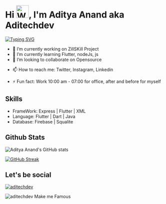 <h1>Hi <img src="https://raw.githubusercontent.com/nixin72/nixin72/master/wave.gif" 
         alt="Waving hand animated gif"
         height=40"
         width="40" />, I'm Aditya Anand aka Aditechdev</h1>

[![Typing SVG](https://readme-typing-svg.herokuapp.com?size=50&duration=3500&center=true&width=1000&height=84&lines=Hello!+World;Mobile+Application+Developer;Emerging+Full+Stack+Developer;Always+Learning+Always+Evolving;Don't+Forget+To+Follow❤️)](https://git.io/typing-svg)
<!--  - Currently working 10:00 am - 07:00 for office, after and before for myself -->
 - 🔭 I’m currently working on ZillSKill Project
- 🌱 I’m currently learning Flutter, nodeJs, js
- 👯 I’m looking to collaborate on Opensource 
<!-- - 🤔 I’m looking for help with ... -->
<!-- - 💬 Ask me about ... -->
- 📫 How to reach me: Twitter, Instagram, Linkedin
<!-- - 😄 Pronouns: ... -->
- ⚡ Fun fact: Work 10:00 am - 07:00 for office, after and before for myself

<!-- <img align ="left" width="47%" src="https://github-readme-stats.vercel.app/api?username=aditechdev&show_icons=true&theme=radical" />  -->
<!-- <img align = "left" width="47%" src="https://github-readme-stats.vercel.app/api/top-langs/?username=anuraghazra&layout=compact" />   -->

     
## Skills 

<!-- - Database <br/>
![SQLite](https://img.shields.io/badge/sqlite-%2307405e.svg?style=for-the-badge&logo=sqlite&logoColor=white)
![MySQL](https://img.shields.io/badge/mysql-%2300f.svg?style=for-the-badge&logo=mysql&logoColor=white) -->


- FrameWork: Express | Flutter | XML 
- Language: Flutter | Dart | Java
- Database: Firebase | Squalite

<!-- 
FOr the badge 
 https://github.com/Ileriayo/markdown-badges
-->


<!--
**aditechdev/aditechdev** is a ✨ _special_ ✨ repository because its `README.md` (this file) appears on your GitHub profile.

Here are some ideas to get you started:


-->

## Github Stats
<!--  Github Status  -->

![Aditya Anand's GitHub stats](https://github-readme-stats.vercel.app/api?username=aditechdev&show_icons=true&theme=radical)

<!--  STREAK  -->
[![GitHub Streak](https://github-readme-streak-stats.herokuapp.com/?user=aditechdev&theme=dark)](https://git.io/streak-stats)
 </br>

  ## Let's be social
  <!--  Twitter -->
  <p align="left"> <a href="https://twitter.com/aditechdev" target="blank"><img src="https://img.shields.io/twitter/follow/aditechdev?logo=twitter&style=for-the-badge" alt="aditechdev" /></a> </p>

<!--  Profile View -->
  <p align="left"> <img src="https://komarev.com/ghpvc/?username=aditechdev&label=Profile%20views&color=0e75b6&style=flat" alt="aditechdev" /> Make me Famous </p>



